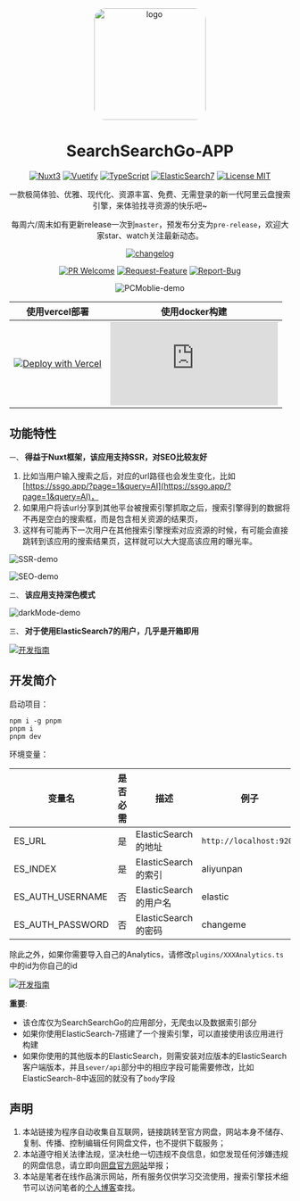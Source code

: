 <div align="center">

<a href="https://ssgo.app" target="blank">
  <img src="https://ssgo.app/logobg.png" height="200px" alt="logo" style="border-radius: 20px"/>
</a>

# SearchSearchGo-APP

[![Nuxt3](https://img.shields.io/badge/Nuxt3-00C58E?style=for-the-badge&logo=nuxt.js&logoColor=white)](https://nuxt.com/)
[![Vuetify](https://img.shields.io/badge/Vuetify-1867C0?style=for-the-badge&logo=vuetify&logoColor=white)](https://vuetifyjs.com/)
[![TypeScript](https://img.shields.io/badge/TypeScript-3178C6?style=for-the-badge&logo=typescript&logoColor=white)](https://www.typescriptlang.org/)
[![ElasticSearch7](https://img.shields.io/badge/ElasticSearch-7-06B8D7?style=for-the-badge&logo=elasticsearch&logoColor=white)](https://www.elastic.co/)
[![License MIT](https://img.shields.io/badge/License-MIT-yellow.svg?style=for-the-badge)](https://opensource.org/license/mit/)


一款极简体验、优雅、现代化、资源丰富、免费、无需登录的新一代阿里云盘搜索引擎，来体验找寻资源的快乐吧~

每周六/周末如有更新release一次到`master`，预发布分支为`pre-release`，欢迎大家star、watch关注最新动态。

[![changelog](https://img.shields.io/badge/changelog-→-0052CC?style=for-the-badge&logo=ReSharper&logoColor=white)](./CHANGELOG.md)


[![PR Welcome](https://img.shields.io/badge/PR-Welcome-EA4AAA?style=for-the-badge&logo=git&logoColor=white)](https://github.com/Justin3go/SearchSearchGo/pulls)
[![Request-Feature](https://img.shields.io/badge/Request-Feature-007BFF?style=for-the-badge&logo=github&logoColor=white)](https://github.com/Justin3go/SearchSearchGo/issues/new/choose)
[![Report-Bug](https://img.shields.io/badge/Report-Bug-red?style=for-the-badge&logo=github&logoColor=white)](https://github.com/Justin3go/SearchSearchGo/issues/new/choose)

![PCMoblie-demo](./images/PCMoblie-demo.png)

|使用vercel部署|使用docker构建|
|-|-|
|[![Deploy with Vercel](https://vercel.com/button)](https://vercel.com/new/git/external?repository-url=https%3A%2F%2Fgithub.com%2FSaul-Zhang%2FSearchSearchGo&env=ES_URL,ES_INDEX,ES_AUTH_USERNAME,ES_AUTH_PASSWORD) | [![Docker-部署](https://img.shields.io/badge/Docker-部署→-2496ED?style=for-the-badge&logo=docker&logoColor=white&link=https://www.docker.com)](./docs/docker.md) |

</div>


## 功能特性

`一、` **得益于Nuxt框架，该应用支持SSR，对SEO比较友好**

1. 比如当用户输入搜索之后，对应的url路径也会发生变化，比如[https://ssgo.app/?page=1&query=AI](https://ssgo.app/?page=1&query=AI)，
2. 如果用户将该url分享到其他平台被搜索引擎抓取之后，搜索引擎得到的数据将不再是空白的搜索框，而是包含相关资源的结果页，
3. 这样有可能再下一次用户在其他搜索引擎搜索对应资源的时候，有可能会直接跳转到该应用的搜索结果页，这样就可以大大提高该应用的曝光率。

![SSR-demo](./images/SSR-demo.png)

![SEO-demo](./images/SEO-demo.png)

`二、` **该应用支持深色模式**

![darkMode-demo](./images/darkMode-demo.png)

`三、` **对于使用ElasticSearch7的用户，几乎是开箱即用**

[![开发指南](https://img.shields.io/badge/%E5%BC%80%E5%8F%91%E6%8C%87%E5%8D%97-%E2%86%92-blue?style=for-the-badge&logo=read-the-docs&logoColor=white)](./docs/devGuide.md)

## 开发简介

启动项目：

```shell
npm i -g pnpm
pnpm i
pnpm dev
```

环境变量：

|变量名|是否必需|描述|例子|
|-|-|-|-|
|ES_URL|是|ElasticSearch的地址|`http://localhost:9200`|
|ES_INDEX|是|ElasticSearch的索引|aliyunpan|
|ES_AUTH_USERNAME|否|ElasticSearch的用户名|elastic|
|ES_AUTH_PASSWORD|否|ElasticSearch的密码|changeme|

除此之外，如果你需要导入自己的Analytics，请修改`plugins/XXXAnalytics.ts`中的id为你自己的id

[![开发指南](https://img.shields.io/badge/%E5%BC%80%E5%8F%91%E6%8C%87%E5%8D%97-%E2%86%92-blue?style=for-the-badge&logo=read-the-docs&logoColor=white)](./docs/devGuide.md)

**重要**:

- 该仓库仅为SearchSearchGo的应用部分，无爬虫以及数据索引部分
- 如果你使用ElasticSearch-7搭建了一个搜索引擎，可以直接使用该应用进行构建
- 如果你使用的其他版本的ElasticSearch，则需安装对应版本的ElasticSearch客户端版本，并且`sever/api`部分中的相应字段可能需要修改，比如ElasticSearch-8中返回的就没有了`body`字段

## 声明

1. 本站链接为程序自动收集自互联网，链接跳转至官方网盘，网站本身不储存、复制、传播、控制编辑任何网盘文件，也不提供下载服务；
2. 本站遵守相关法律法规，坚决杜绝一切违规不良信息，如您发现任何涉嫌违规的网盘信息，请立即向[网盘官方网站](https://terms.alicdn.com/legal-agreement/terms/suit_bu1_dingtalk/suit_bu1_dingtalk202103181300_11832.html)举报；
3. 本站是笔者在线作品演示网站，所有服务仅供学习交流使用，搜索引擎技术细节可以访问笔者的[个人博客](https://justin3go.com)查找。
